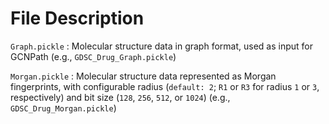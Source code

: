 # File Description
```Graph.pickle``` : Molecular structure data in graph format, used as input for GCNPath (e.g., ```GDSC_Drug_Graph.pickle```)

```Morgan.pickle``` : Molecular structure data represented as Morgan fingerprints, with configurable radius 
(```default: 2```; ```R1``` or ```R3``` for radius ```1``` or ```3```, respectively) and bit size (```128```, ```256```, ```512```, or ```1024```) (e.g., ```GDSC_Drug_Morgan.pickle```)
